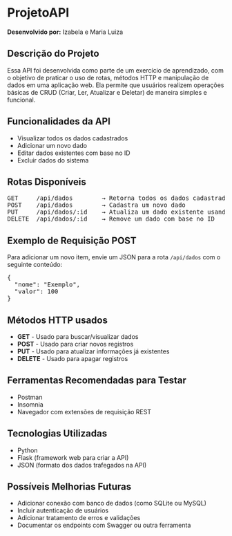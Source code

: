 <h1>ProjetoAPI</h1>

<p><strong>Desenvolvido por:</strong> Izabela e Maria Luiza</p>

<h2>Descrição do Projeto</h2>
<p>Essa API foi desenvolvida como parte de um exercício de aprendizado, com o objetivo de praticar o uso de rotas, métodos HTTP e manipulação de dados em uma aplicação web. Ela permite que usuários realizem operações básicas de CRUD (Criar, Ler, Atualizar e Deletar) de maneira simples e funcional.</p>

<h2>Funcionalidades da API</h2>
<ul>
  <li>Visualizar todos os dados cadastrados</li>
  <li>Adicionar um novo dado</li>
  <li>Editar dados existentes com base no ID</li>
  <li>Excluir dados do sistema</li>
</ul>

<h2>Rotas Disponíveis</h2>
<pre>
GET     /api/dados        → Retorna todos os dados cadastrados
POST    /api/dados        → Cadastra um novo dado
PUT     /api/dados/:id    → Atualiza um dado existente usando o ID
DELETE  /api/dados/:id    → Remove um dado com base no ID
</pre>

<h2>Exemplo de Requisição POST</h2>
<p>Para adicionar um novo item, envie um JSON para a rota <code>/api/dados</code> com o seguinte conteúdo:</p>
<pre>
{
  "nome": "Exemplo",
  "valor": 100
}
</pre>

<h2>Métodos HTTP usados</h2>
<ul>
  <li><strong>GET</strong> - Usado para buscar/visualizar dados</li>
  <li><strong>POST</strong> - Usado para criar novos registros</li>
  <li><strong>PUT</strong> - Usado para atualizar informações já existentes</li>
  <li><strong>DELETE</strong> - Usado para apagar registros</li>
</ul>

<h2>Ferramentas Recomendadas para Testar</h2>
<ul>
  <li>Postman</li>
  <li>Insomnia</li>
  <li>Navegador com extensões de requisição REST</li>
</ul>

<h2>Tecnologias Utilizadas</h2>
<ul>
  <li>Python</li>
  <li>Flask (framework web para criar a API)</li>
  <li>JSON (formato dos dados trafegados na API)</li>
</ul>

<h2>Possíveis Melhorias Futuras</h2>
<ul>
  <li>Adicionar conexão com banco de dados (como SQLite ou MySQL)</li>
  <li>Incluir autenticação de usuários</li>
  <li>Adicionar tratamento de erros e validações</li>
  <li>Documentar os endpoints com Swagger ou outra ferramenta</li>
</ul>

